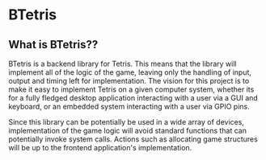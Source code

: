 # BTetris

## What is BTetris??

BTetris is a backend library for Tetris. 
This means that the library will implement all of the logic of the game, leaving only the handling of input, output and timing left for implementation. 
The vision for this project is to make it easy to implement Tetris on a given computer system, whether its for a fully fledged desktop application interacting with a user via a GUI and keyboard, or an embedded system interacting with a user via GPIO pins. 

Since this library can be potentially be used in a wide array of devices, implementation of the game logic will avoid standard functions that can potentially invoke system calls. 
Actions such as allocating game structures will be up to the frontend application's implementation. 

